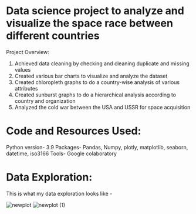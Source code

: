 # Data science project to analyze and visualize the space race between different countries
Project Overview:
1) Achieved data cleaning by checking and cleaning duplicate and missing values
2) Created various bar charts to visualize and analyze the dataset
3) Created chloropleth graphs to do a country-wise analysis of various attributes
4) Created sunburst graphs to do a hierarchical analysis according to country and organization
5) Analyzed the cold war between the USA and USSR for space acquisition

# Code and Resources Used:
Python version- 3.9
Packages- Pandas, Numpy, plotly, matplotlib, seaborn, datetime, iso3166
Tools- Google colaboratory 

# Data Exploration:
This is what my data exploration looks like -


![newplot](https://user-images.githubusercontent.com/30005280/137873628-1b8086c0-9775-4764-9e85-17f20918e2b3.png)
![newplot (1)](https://user-images.githubusercontent.com/30005280/137873981-7c7a12fe-64e6-4d88-b330-0dd5e4ad0ea0.png)

